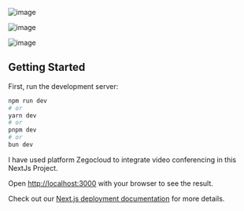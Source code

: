 ![image](https://github.com/user-attachments/assets/a2a55d3e-b984-4437-a577-fbb852bb56c1)

![image](https://github.com/user-attachments/assets/6cbde5ea-7ec2-4096-af47-ef54b5d5d798)

![image](https://github.com/user-attachments/assets/9a44a629-f42a-450a-98ba-98587e429845)




## Getting Started

First, run the development server:

```bash
npm run dev
# or
yarn dev
# or
pnpm dev
# or
bun dev
```

I have used platform Zegocloud to integrate video conferencing in this NextJs Project.

Open [http://localhost:3000](http://localhost:3000) with your browser to see the result.

Check out our [Next.js deployment documentation](https://nextjs.org/docs/app/building-your-application/deploying) for more details.
